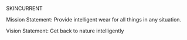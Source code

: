 SKINCURRENT

Mission Statement: 
Provide intelligent wear for all things in any situation.

Vision Statement: 
Get back to nature intelligently


<!---
skincurrent/skincurrent is a ✨ special ✨ repository because its `README.md` (this file) appears on your GitHub profile.
You can click the Preview link to take a look at your changes.
--->
